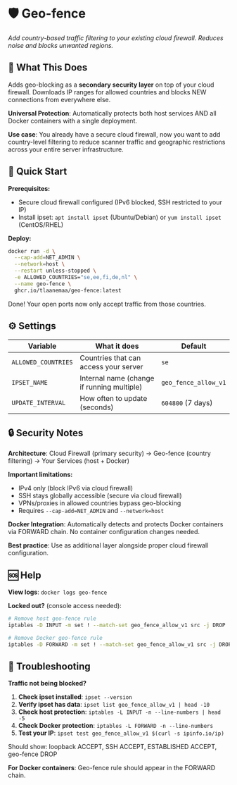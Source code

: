 # 🛡️ Geo-fence

_Add country-based traffic filtering to your existing cloud firewall. Reduces noise and blocks unwanted regions._

## 🎯 What This Does

Adds geo-blocking as a **secondary security layer** on top of your cloud firewall. Downloads IP ranges for allowed countries and blocks NEW connections from everywhere else.

**Universal Protection**: Automatically protects both host services AND all Docker containers with a single deployment.

**Use case**: You already have a secure cloud firewall, now you want to add country-level filtering to reduce scanner traffic and geographic restrictions across your entire server infrastructure.

## 🚀 Quick Start

**Prerequisites:**

- Secure cloud firewall configured (IPv6 blocked, SSH restricted to your IP)
- Install ipset: `apt install ipset` (Ubuntu/Debian) or `yum install ipset` (CentOS/RHEL)

**Deploy:**

```bash
docker run -d \
  --cap-add=NET_ADMIN \
  --network=host \
  --restart unless-stopped \
  -e ALLOWED_COUNTRIES="se,ee,fi,de,nl" \
  --name geo-fence \
  ghcr.io/tlaanemaa/geo-fence:latest
```

Done! Your open ports now only accept traffic from those countries.

## ⚙️ Settings

| Variable            | What it does                               | Default              |
| ------------------- | ------------------------------------------ | -------------------- |
| `ALLOWED_COUNTRIES` | Countries that can access your server      | `se`                 |
| `IPSET_NAME`        | Internal name (change if running multiple) | `geo_fence_allow_v1` |
| `UPDATE_INTERVAL`   | How often to update (seconds)              | `604800` (7 days)    |

## 🔒 Security Notes

**Architecture**: Cloud Firewall (primary security) → Geo-fence (country filtering) → Your Services (host + Docker)

**Important limitations:**

- IPv4 only (block IPv6 via cloud firewall)
- SSH stays globally accessible (secure via cloud firewall)
- VPNs/proxies in allowed countries bypass geo-blocking
- Requires `--cap-add=NET_ADMIN` and `--network=host`

**Docker Integration**: Automatically detects and protects Docker containers via FORWARD chain. No container configuration changes needed.

**Best practice**: Use as additional layer alongside proper cloud firewall configuration.

## 🆘 Help

**View logs**: `docker logs geo-fence`

**Locked out?** (console access needed):

```bash
# Remove host geo-fence rule
iptables -D INPUT -m set ! --match-set geo_fence_allow_v1 src -j DROP

# Remove Docker geo-fence rule
iptables -D FORWARD -m set ! --match-set geo_fence_allow_v1 src -j DROP
```

## 🔧 Troubleshooting

**Traffic not being blocked?**

1. **Check ipset installed**: `ipset --version`
2. **Verify ipset has data**: `ipset list geo_fence_allow_v1 | head -10`
3. **Check host protection**: `iptables -L INPUT -n --line-numbers | head -5`
4. **Check Docker protection**: `iptables -L FORWARD -n --line-numbers`
5. **Test your IP**: `ipset test geo_fence_allow_v1 $(curl -s ipinfo.io/ip)`

Should show: loopback ACCEPT, SSH ACCEPT, ESTABLISHED ACCEPT, geo-fence DROP

**For Docker containers**: Geo-fence rule should appear in the FORWARD chain.
